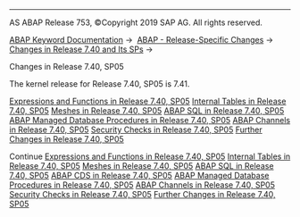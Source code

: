   

* * *

AS ABAP Release 753, ©Copyright 2019 SAP AG. All rights reserved.

[ABAP Keyword Documentation](javascript:call_link\('abenabap.htm'\)) →  [ABAP - Release-Specific Changes](javascript:call_link\('abennews.htm'\)) →  [Changes in Release 7.40 and Its SPs](javascript:call_link\('abennews-740.htm'\)) → 

Changes in Release 7.40, SP05

The kernel release for Release 7.40, SP05 is 7.41.

[Expressions and Functions in Release 7.40, SP05](javascript:call_link\('abennews-740_sp05-expressions.htm'\))
[Internal Tables in Release 7.40, SP05](javascript:call_link\('abennews-740_sp05-itab.htm'\))
[Meshes in Release 7.40, SP05](javascript:call_link\('abennews-740_sp05-mesh.htm'\))
[ABAP SQL in Release 7.40, SP05](javascript:call_link\('abennews-740_sp05-open_sql.htm'\))
[ABAP Managed Database Procedures in Release 7.40, SP05](javascript:call_link\('abennews-740_sp05-amdp.htm'\))
[ABAP Channels in Release 7.40, SP05](javascript:call_link\('abennews-740_sp05-abap_channels.htm'\))
[Security Checks in Release 7.40, SP05](javascript:call_link\('abennews-740-slin_sec.htm'\))
[Further Changes in Release 7.40, SP05](javascript:call_link\('abennews-740_sp05-others.htm'\))

Continue
[Expressions and Functions in Release 7.40, SP05](javascript:call_link\('abennews-740_sp05-expressions.htm'\))
[Internal Tables in Release 7.40, SP05](javascript:call_link\('abennews-740_sp05-itab.htm'\))
[Meshes in Release 7.40, SP05](javascript:call_link\('abennews-740_sp05-mesh.htm'\))
[ABAP SQL in Release 7.40, SP05](javascript:call_link\('abennews-740_sp05-open_sql.htm'\))
[ABAP CDS in Release 7.40, SP05](javascript:call_link\('abennews-740_sp05-abap_cds.htm'\))
[ABAP Managed Database Procedures in Release 7.40, SP05](javascript:call_link\('abennews-740_sp05-amdp.htm'\))
[ABAP Channels in Release 7.40, SP05](javascript:call_link\('abennews-740_sp05-abap_channels.htm'\))
[Security Checks in Release 7.40, SP05](javascript:call_link\('abennews-740-slin_sec.htm'\))
[Further Changes in Release 7.40, SP05](javascript:call_link\('abennews-740_sp05-others.htm'\))